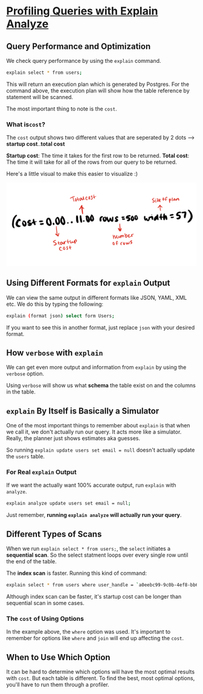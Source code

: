 # [Profiling Queries with Explain Analyze](https://egghead.io/lessons/postgresql-profiling-queries-with-explain-analyze)

## Query Performance and Optimization

We check query performance by using the `explain` command.

```bash
explain select * from users;
```

This will return an execution plan which is generated by Postgres. For the command above, the execution plan will show how the table reference by statement will be scanned.

The most important thing to note is the `cost`.

### What is`cost`?

The `cost` output shows two different values that are seperated by 2 dots --> **startup cost**..**total cost**

**Startup cost**: The time it takes for the first row to be returned.
**Total cost**: The time it will take for all of the rows from our query to be returned.

Here's a little visual to make this easier to visualize :)

![Image of cost output](images/explain-sql-output.jpg)

## Using Different Formats for `explain` Output

We can view the same output in different formats like JSON, YAML, XML etc. We do this by typing the following:

```bash
explain (format json) select form Users;
```

If you want to see this in another format, just replace `json` with your desired format.

## How `verbose` with `explain`

We can get even more output and information from `explain` by using the `verbose` option.

Using `verbose` will show us what **schema** the table exist on and the columns in the table.

## `explain` By Itself is Basically a Simulator

One of the most important things to remember about `explain` is that when we call it, we don't actually run our query. It acts more like a simulator. Really, the planner just shows estimates aka guesses.

So running `explain update users set email = null` doesn't actually update the `users` table.

### For Real `explain` Output

If we want the actually want 100% accurate output, run `explain` with `analyze`.

```bash
explain analyze update users set email = null;
```

Just remember, **running `explain analyze` will actually run your query**.

## Different Types of Scans

When we run `explain select * from users;`, the `select` initiates a **sequential scan**. So the select statment loops over every single row until the end of the table.

The **index scan** is faster. Running this kind of command:

```bash
explain select * from users where user_handle = `a0eebc99-9c0b-4ef8-bb6d-6bb9bd380a11`;
```

Although index scan can be faster, it's startup cost can be longer than sequential scan in some cases.

### The `cost` of Using Options

In the example above, the `where` option was used. It's important to remember for options like `where` and `join` will end up affecting the `cost`.

## When to Use Which Option

It can be hard to determine which options will have the most optimal results with `cost`. But each table is different. To find the best, most optimal options, you'll have to run them through a profiler.
